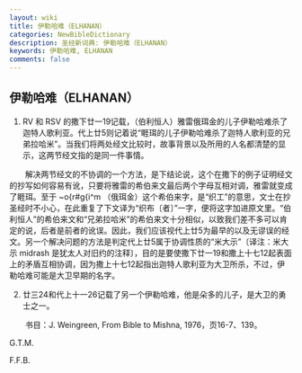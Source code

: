 ```yaml
---
layout: wiki
title: 伊勒哈难（ELHANAN）
categories: NewBibleDictionary
description: 圣经新词典: 伊勒哈难（ELHANAN）
keywords: 伊勒哈难, ELHANAN
comments: false
---
```


## 伊勒哈难（ELHANAN）

1. RV 和 RSV 的撒下廿一19记载，（伯利恒人）雅雷俄珥金的儿子伊勒哈难杀了迦特人歌利亚。代上廿5则记着说“睚珥的儿子伊勒哈难杀了迦特人歌利亚的兄弟拉哈米”。当我们将两处经文比较时，故事背景以及所用的人名都清楚的显示，这两节经文指的是同一件事情。

　　解决两节经文的不协调的一个方法，是下结论说，这个在撒下的例子证明经文的抄写如何容易有讹，只要将雅雷的希伯来文最后两个字母互相对调，雅雷就变成了睚珥。至于 ~o{r#g{i^m （俄珥金）这个希伯来字，是“织工”的意思，文士在抄圣经时不小心，在此重复了下文译为“织布〔者〕”一字，便将这字加进原文里。“伯利恒人”的希伯来文和“兄弟拉哈米”的希伯来文十分相似，以致我们差不多可以肯定的说，后者是前者的讹误。因此，我们应该视代上廿5为最早的以及无谬误的经文。另一个解决问题的方法是判定代上廿5属于协调性质的“米大示”〔译注：米大示 midrash 是犹太人对旧约的注释〕，目的是要使撒下廿一19和撒上十七12起表面上的矛盾互相协调，因为撒上十七12起指出迦特人歌利亚为大卫所杀，不过，伊勒哈难可能是大卫早期的名字。

2. 廿三24和代上十一26记载了另一个伊勒哈难，他是朵多的儿子，是大卫的勇士之一。

　　书目：J. Weingreen, From Bible to Mishna, 1976，页16-7、139。

G.T.M.

F.F.B.








